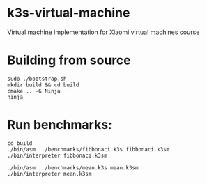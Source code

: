 # k3s-virtual-machine
Virtual machine implementation for Xiaomi virtual machines course

# Building from source
```shell
sudo ./bootstrap.sh
mkdir build && cd build
cmake .. -G Ninja
ninja
```

# Run benchmarks:
```shell
cd build
./bin/asm ../benchmarks/fibbonaci.k3s fibbonaci.k3sm
./bin/interpreter fibbonaci.k3sm 

./bin/asm ../benchmarks/mean.k3s mean.k3sm
./bin/interpreter mean.k3sm 
```
